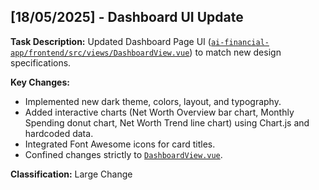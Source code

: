 ## [18/05/2025] - Dashboard UI Update

**Task Description:** Updated Dashboard Page UI ([`ai-financial-app/frontend/src/views/DashboardView.vue`](ai-financial-app/frontend/src/views/DashboardView.vue:1)) to match new design specifications.

**Key Changes:**
- Implemented new dark theme, colors, layout, and typography.
- Added interactive charts (Net Worth Overview bar chart, Monthly Spending donut chart, Net Worth Trend line chart) using Chart.js and hardcoded data.
- Integrated Font Awesome icons for card titles.
- Confined changes strictly to [`DashboardView.vue`](ai-financial-app/frontend/src/views/DashboardView.vue:1).

**Classification:** Large Change